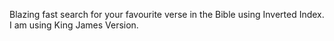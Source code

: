 Blazing fast search for your favourite verse in the Bible using Inverted Index. I am using King James Version.
